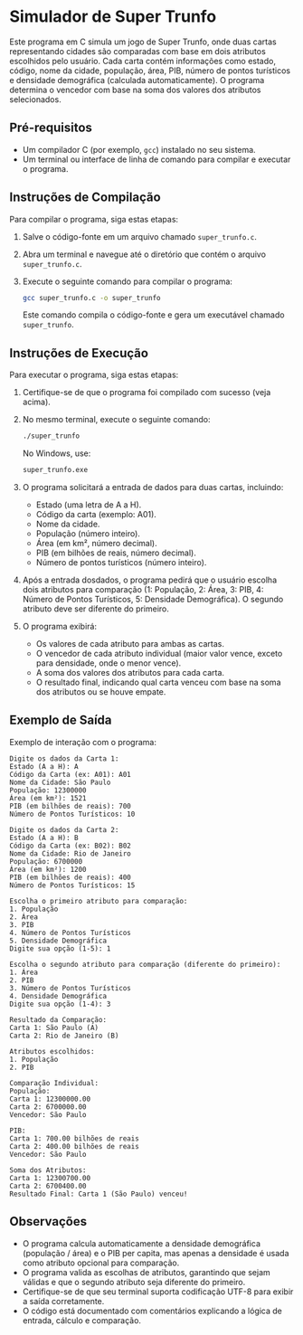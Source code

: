 # Simulador de Super Trunfo

Este programa em C simula um jogo de Super Trunfo, onde duas cartas representando cidades são comparadas com base em dois atributos escolhidos pelo usuário. Cada carta contém informações como estado, código, nome da cidade, população, área, PIB, número de pontos turísticos e densidade demográfica (calculada automaticamente). O programa determina o vencedor com base na soma dos valores dos atributos selecionados.

## Pré-requisitos

- Um compilador C (por exemplo, `gcc`) instalado no seu sistema.
- Um terminal ou interface de linha de comando para compilar e executar o programa.

## Instruções de Compilação

Para compilar o programa, siga estas etapas:

1. Salve o código-fonte em um arquivo chamado `super_trunfo.c`.
2. Abra um terminal e navegue até o diretório que contém o arquivo `super_trunfo.c`.
3. Execute o seguinte comando para compilar o programa:

   ```bash
   gcc super_trunfo.c -o super_trunfo
   ```

   Este comando compila o código-fonte e gera um executável chamado `super_trunfo`.

## Instruções de Execução

Para executar o programa, siga estas etapas:

1. Certifique-se de que o programa foi compilado com sucesso (veja acima).
2. No mesmo terminal, execute o seguinte comando:

   ```bash
   ./super_trunfo
   ```

   No Windows, use:

   ```bash
   super_trunfo.exe
   ```

3. O programa solicitará a entrada de dados para duas cartas, incluindo:
   - Estado (uma letra de A a H).
   - Código da carta (exemplo: A01).
   - Nome da cidade.
   - População (número inteiro).
   - Área (em km², número decimal).
   - PIB (em bilhões de reais, número decimal).
   - Número de pontos turísticos (número inteiro).

4. Após a entrada dosdados, o programa pedirá que o usuário escolha dois atributos para comparação (1: População, 2: Área, 3: PIB, 4: Número de Pontos Turísticos, 5: Densidade Demográfica). O segundo atributo deve ser diferente do primeiro.

5. O programa exibirá:
   - Os valores de cada atributo para ambas as cartas.
   - O vencedor de cada atributo individual (maior valor vence, exceto para densidade, onde o menor vence).
   - A soma dos valores dos atributos para cada carta.
   - O resultado final, indicando qual carta venceu com base na soma dos atributos ou se houve empate.

## Exemplo de Saída

Exemplo de interação com o programa:

```
Digite os dados da Carta 1:
Estado (A a H): A
Código da Carta (ex: A01): A01
Nome da Cidade: São Paulo
População: 12300000
Área (em km²): 1521
PIB (em bilhões de reais): 700
Número de Pontos Turísticos: 10

Digite os dados da Carta 2:
Estado (A a H): B
Código da Carta (ex: B02): B02
Nome da Cidade: Rio de Janeiro
População: 6700000
Área (em km²): 1200
PIB (em bilhões de reais): 400
Número de Pontos Turísticos: 15

Escolha o primeiro atributo para comparação:
1. População
2. Área
3. PIB
4. Número de Pontos Turísticos
5. Densidade Demográfica
Digite sua opção (1-5): 1

Escolha o segundo atributo para comparação (diferente do primeiro):
1. Área
2. PIB
3. Número de Pontos Turísticos
4. Densidade Demográfica
Digite sua opção (1-4): 3

Resultado da Comparação:
Carta 1: São Paulo (A)
Carta 2: Rio de Janeiro (B)

Atributos escolhidos:
1. População
2. PIB

Comparação Individual:
População:
Carta 1: 12300000.00
Carta 2: 6700000.00
Vencedor: São Paulo

PIB:
Carta 1: 700.00 bilhões de reais
Carta 2: 400.00 bilhões de reais
Vencedor: São Paulo

Soma dos Atributos:
Carta 1: 12300700.00
Carta 2: 6700400.00
Resultado Final: Carta 1 (São Paulo) venceu!
```

## Observações

- O programa calcula automaticamente a densidade demográfica (população / área) e o PIB per capita, mas apenas a densidade é usada como atributo opcional para comparação.
- O programa valida as escolhas de atributos, garantindo que sejam válidas e que o segundo atributo seja diferente do primeiro.
- Certifique-se de que seu terminal suporta codificação UTF-8 para exibir a saída corretamente.
- O código está documentado com comentários explicando a lógica de entrada, cálculo e comparação.
